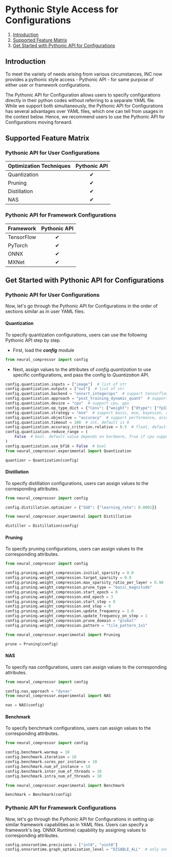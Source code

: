 Pythonic Style Access for Configurations
====

1. [Introduction](#introduction)
2. [Supported Feature Matrix](#supported-feature-matrix)
3. [Get Started with Pythonic API for Configurations](#get-started-with-pythonic-api-for-configurations)

## Introduction
To meet the variety of needs arising from various circumstances, INC now provides a
pythonic style access - Pythonic API - for same purpose of either user or framework configurations.

The Pythonic API for Configuration allows users to specify configurations
directly in their python codes without referring to 
a separate YAML file. While we support both simultaneously, 
the Pythonic API for Configurations has several advantages over YAML files, 
which one can tell from usages in the context below. Hence, we recommend 
users to use the Pythonic API for Configurations moving forward. 

## Supported Feature Matrix

### Pythonic API for User Configurations
| Optimization Techniques | Pythonic API |
|-------------------------|:------------:|
| Quantization            |   &#10004;   |
| Pruning                 |   &#10004;   |
| Distillation            |   &#10004;   |
| NAS                     |   &#10004;   |
### Pythonic API for Framework Configurations

| Framework  | Pythonic API |
|------------|:------------:|
| TensorFlow |   &#10004;   |
| PyTorch    |   &#10004;   |
| ONNX       |   &#10004;   |
| MXNet      |   &#10004;   |

## Get Started with Pythonic API for Configurations

### Pythonic API for User Configurations
Now, let's go through the Pythonic API for Configurations in the order of
sections similar as in user YAML files. 

#### Quantization

To specify quantization configurations, users can use the following 
Pythonic API step by step. 

* First, load the ***config*** module
```python
from neural_compressor import config
```
* Next, assign values to the attributes of *config.quantization* to use specific configurations, and pass the config to *Quantization* API.
```python
config.quantization.inputs = ["image"]  # list of str
config.quantization.outputs = ["out"]  # list of str
config.quantization.backend = "onnxrt_integerops"  # support tensorflow, tensorflow_itex, pytorch, pytorch_ipex, pytorch_fx, onnxrt_qlinearops, onnxrt_integerops, onnxrt_qdq, onnxrt_qoperator, mxnet
config.quantization.approach = "post_training_dynamic_quant"  # support post_training_static_quant, post_training_dynamic_quant, quant_aware_training
config.quantization.device = "cpu"  # support cpu, gpu
config.quantization.op_type_dict = {"Conv": {"weight": {"dtype": ["fp32"]}, "activation": {"dtype": ["fp32"]}}}  # dict
config.quantization.strategy = "mse"  # support basic, mse, bayesian, random, exhaustive
config.quantization.objective = "accuracy"  # support performance, accuracy, modelsize, footprint
config.quantization.timeout = 100  # int, default is 0
config.quantization.accuracy_criterion.relative = 0.5  # float, default is 0.01
config.quantization.reduce_range = (
    False  # bool. default value depends on hardware, True if cpu supports VNNI instruction, otherwise is False
)
config.quantization.use_bf16 = False  # bool
from neural_compressor.experimental import Quantization

quantizer = Quantization(config)
```

#### Distillation
To specify distillation configurations, users can assign values to 
the corresponding attributes.
```python
from neural_compressor import config

config.distillation.optimizer = {"SGD": {"learning_rate": 0.0001}}

from neural_compressor.experimental import Distillation

distiller = Distillation(config)
```
#### Pruning
To specify pruning configurations, users can assign values to the corresponding attributes. 
```python
from neural_compressor import config

config.pruning.weight_compression.initial_sparsity = 0.0
config.pruning.weight_compression.target_sparsity = 0.9
config.pruning.weight_compression.max_sparsity_ratio_per_layer = 0.98
config.pruning.weight_compression.prune_type = "basic_magnitude"
config.pruning.weight_compression.start_epoch = 0
config.pruning.weight_compression.end_epoch = 3
config.pruning.weight_compression.start_step = 0
config.pruning.weight_compression.end_step = 0
config.pruning.weight_compression.update_frequency = 1.0
config.pruning.weight_compression.update_frequency_on_step = 1
config.pruning.weight_compression.prune_domain = "global"
config.pruning.weight_compression.pattern = "tile_pattern_1x1"

from neural_compressor.experimental import Pruning

prune = Pruning(config)
```
#### NAS
To specify nas configurations, users can assign values to the
corresponding attributes.

```python
from neural_compressor import config

config.nas.approach = "dynas"
from neural_compressor.experimental import NAS

nas = NAS(config)
```


#### Benchmark
To specify benchmark configurations, users can assign values to the
corresponding attributes.
```python
from neural_compressor import config

config.benchmark.warmup = 10
config.benchmark.iteration = 10
config.benchmark.cores_per_instance = 10
config.benchmark.num_of_instance = 10
config.benchmark.inter_num_of_threads = 10
config.benchmark.intra_num_of_threads = 10

from neural_compressor.experimental import Benchmark

benchmark = Benchmark(config)
```
### Pythonic API for Framework Configurations
Now, let's go through the Pythonic API for Configurations in setting up similar framework
capabilities as in YAML files. Users can specify a framework's (eg. ONNX Runtime) capability by
assigning values to corresponding attributes. 

```python
config.onnxruntime.precisions = ["int8", "uint8"]
config.onnxruntime.graph_optimization_level = "DISABLE_ALL"  # only onnxruntime has graph_optimization_level attribute
```
